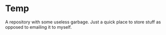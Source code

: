 # Temp
A repository with some useless garbage. Just a quick place to store stuff as opposed to emailing it to myself. 
